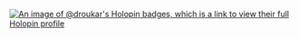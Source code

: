 [![An image of @droukar's Holopin badges, which is a link to view their full Holopin profile](https://holopin.me/droukar)](https://holopin.io/@droukar)

